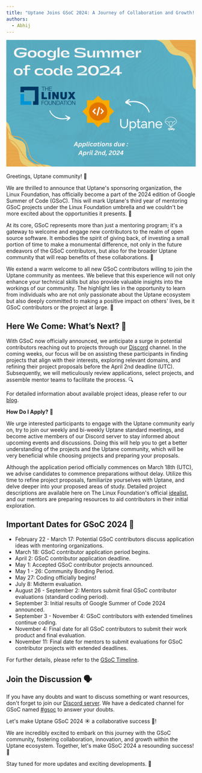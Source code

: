 ```yaml
---
title: "Uptane Joins GSoC 2024: A Journey of Collaboration and Growth! ☀️🚀"
authors:
  - Abhij
---
```


![](GSoC-Annoucement.png)

Greetings, Uptane community! 👋

We are thrilled to announce that Uptane's sponsoring organization, the Linux Foundation,  has officially become a part of the 2024 edition of Google Summer of Code (GSoC). This will mark Uptane's third year of mentoring GSoC projects under the Linux Foundation umbrella and we couldn't be more excited about the opportunities it presents. 🎉

At its core, GSoC represents more than just a mentoring program; it's a gateway to welcome and engage new contributors to the realm of open source software. It embodies the spirit of giving back, of investing a small portion of time to make a monumental difference, not only in the future endeavors of the GSoC contributors, but also for the broader Uptane community that will reap benefits of these collaborations. 🌟

We extend a warm welcome to all new GSoC contributors willing to join the Uptane community as mentees. We believe that this experience will not only enhance your technical skills but also provide valuable insights into the workings of our community. The highlight lies in the opportunity to learn from individuals who are not only passionate about the Uptane ecosystem but also deeply committed to making a positive impact on others' lives, be it GSoC contributors or the project at large. 🤝

## Here We Come: What’s Next? 🚀

With GSoC now officially announced, we anticipate a surge in potential contributors reaching out to projects through our [Discord](https://discord.gg/SUNJ3gjm9j) channel. In the coming weeks, our focus will be on assisting these participants in finding projects that align with their interests, exploring relevant domains, and refining their project proposals before the April 2nd deadline (UTC). Subsequently, we will meticulously review applications, select projects, and assemble mentor teams to facilitate the process. 🔍

For detailed information about available project ideas, please refer to our [blog](https://uptane.org/blog/2024/01/12/callForIdeas).

**How Do I Apply?** 📝

We urge interested participants to engage with the Uptane community early on, try to join our weekly and bi-weekly Uptane standard meetings, and become active members of our Discord server to stay informed about upcoming events and discussions. Doing this will help you to get a better understanding of the projects and the Uptane community, which will be very beneficial while choosing projects and preparing your proposals.

Although the application period officially commences on March 18th (UTC), we advise candidates to commence preparations without delay. Utilize this time to refine project proposals, familiarize yourselves with Uptane, and delve deeper into your proposed areas of study. Detailed project descriptions are available here on The Linux Foundation's official [idealist](https://wiki.linuxfoundation.org/gsoc/2024-gsoc-uptane), and our mentors are preparing resources to aid contributors in their initial exploration.

## Important Dates for GSoC 2024 📅

- February 22 - March 17: Potential GSoC contributors discuss application ideas with mentoring organizations.
- March 18: GSoC contributor application period begins.
- April 2: GSoC contributor application deadline.
- May 1: Accepted GSoC contributor projects announced.
- May 1 - 26: Community Bonding Period.
- May 27: Coding officially begins!
- July 8: Midterm evaluation.
- August 26 - September 2: Mentors submit final GSoC contributor evaluations (standard coding period).
- September 3: Initial results of Google Summer of Code 2024 announced.
- September 3 - November 4: GSoC contributors with extended timelines continue coding.
- November 4: Final date for all GSoC contributors to submit their work product and final evaluation.
- November 11: Final date for mentors to submit evaluations for GSoC contributor projects with extended deadlines.

For further details, please refer to the [GSoC Timeline](https://developers.google.com/open-source/gsoc/timeline).

## Join the Discussion 🗣️

If you have any doubts and want to discuss something or want resources, don't forget to join our [Discord server](https://discord.gg/SUNJ3gjm9j). We have a dedicated channel for GSoC named [#gsoc](https://discord.gg/jJrCAzTxtp) to answer your doubts.

Let's make Uptane GSoC 2024 ☀️ a collaborative success 🚀!

We are incredibly excited to embark on this journey with the GSoC community, fostering collaboration, innovation, and growth within the Uptane ecosystem. Together, let's make GSoC 2024 a resounding success! 🌱

Stay tuned for more updates and exciting developments. 📣
